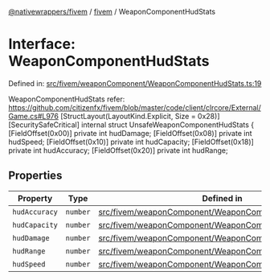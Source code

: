 [@nativewrappers/fivem](../../README.md) / [fivem](../README.md) / WeaponComponentHudStats

# Interface: WeaponComponentHudStats

Defined in: [src/fivem/weaponComponent/WeaponComponentHudStats.ts:19](https://github.com/nativewrappers/nativewrappers/blob/bf1d263f0188667cde482dc5657983cf3674a640/src/fivem/weaponComponent/WeaponComponentHudStats.ts#L19)

WeaponComponentHudStats
refer: https://github.com/citizenfx/fivem/blob/master/code/client/clrcore/External/Game.cs#L976
   [StructLayout(LayoutKind.Explicit, Size = 0x28)]
   [SecuritySafeCritical]
   internal struct UnsafeWeaponComponentHudStats
   {
			[FieldOffset(0x00)] private int hudDamage;
			[FieldOffset(0x08)] private int hudSpeed;
			[FieldOffset(0x10)] private int hudCapacity;
			[FieldOffset(0x18)] private int hudAccuracy;
			[FieldOffset(0x20)] private int hudRange;

## Properties

| Property | Type | Defined in |
| ------ | ------ | ------ |
| <a id="hudaccuracy"></a> `hudAccuracy` | `number` | [src/fivem/weaponComponent/WeaponComponentHudStats.ts:23](https://github.com/nativewrappers/nativewrappers/blob/bf1d263f0188667cde482dc5657983cf3674a640/src/fivem/weaponComponent/WeaponComponentHudStats.ts#L23) |
| <a id="hudcapacity"></a> `hudCapacity` | `number` | [src/fivem/weaponComponent/WeaponComponentHudStats.ts:22](https://github.com/nativewrappers/nativewrappers/blob/bf1d263f0188667cde482dc5657983cf3674a640/src/fivem/weaponComponent/WeaponComponentHudStats.ts#L22) |
| <a id="huddamage"></a> `hudDamage` | `number` | [src/fivem/weaponComponent/WeaponComponentHudStats.ts:20](https://github.com/nativewrappers/nativewrappers/blob/bf1d263f0188667cde482dc5657983cf3674a640/src/fivem/weaponComponent/WeaponComponentHudStats.ts#L20) |
| <a id="hudrange"></a> `hudRange` | `number` | [src/fivem/weaponComponent/WeaponComponentHudStats.ts:24](https://github.com/nativewrappers/nativewrappers/blob/bf1d263f0188667cde482dc5657983cf3674a640/src/fivem/weaponComponent/WeaponComponentHudStats.ts#L24) |
| <a id="hudspeed"></a> `hudSpeed` | `number` | [src/fivem/weaponComponent/WeaponComponentHudStats.ts:21](https://github.com/nativewrappers/nativewrappers/blob/bf1d263f0188667cde482dc5657983cf3674a640/src/fivem/weaponComponent/WeaponComponentHudStats.ts#L21) |
